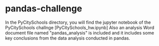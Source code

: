 # pandas-challenge
In the PyCitySchools directory, you will find the jupyter notebook of the PyCitySchools challnge [PyCitySchools_hw.ipynb]
Also an analysis Word document file named "pandas_analysis" is included and it includes some key conclusions from the data analysis conducted in pandas.

